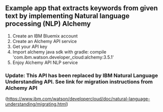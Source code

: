 ## Example app that extracts keywords from given text by implementing Natural language processing (NLP) Alchemy
1. Create an IBM Bluemix account
2. Create an Alchemy API service
3. Get your API key
4. Import alchemy java sdk with gradle: compile 'com.ibm.watson.developer_cloud:alchemy:3.5.1'
5. Enjoy Alchemy API NLP service

### Update: This API has been replaced by IBM Natural Language Understanding API. See link for migration instructions from Alchemy API
(https://www.ibm.com/watson/developercloud/doc/natural-language-understanding/migrating.html)
